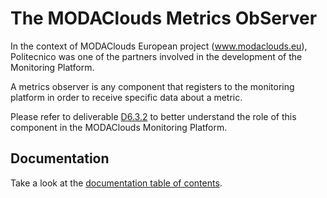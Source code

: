 The MODAClouds Metrics ObServer
=======================

In the context of MODAClouds European project (www.modaclouds.eu), Politecnico was
one of the partners involved in the development of the Monitoring Platform.

A metrics observer is any component that registers to the monitoring platform 
in order to receive specific data about a metric.

Please refer to deliverable [D6.3.2](http://www.modaclouds.eu/publications/public-deliverables/) 
to better understand the role of this component in the MODAClouds Monitoring Platform.

## Documentation

Take a look at the [documentation table of contents](doc/TOC.md).
